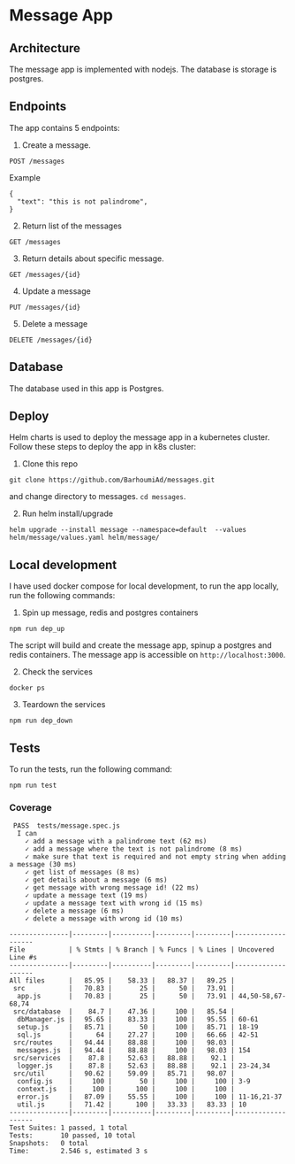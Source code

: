 # Message App
## Architecture
The message app is implemented with nodejs. The database is storage is postgres.
## Endpoints
The app contains 5 endpoints:

1) Create a message.

```
POST /messages
```
Example
```
{
  "text": "this is not palindrome",
}
```
2) Return list of the messages

```
GET /messages
```
3) Return details about specific message.

```
GET /messages/{id}
```
4) Update a message 

```
PUT /messages/{id}
```
5) Delete a message

```
DELETE /messages/{id}
```

## Database
The database used in this app is Postgres.


## Deploy
Helm charts is used to deploy the message app in a kubernetes cluster.
Follow these steps to deploy the app in k8s cluster:
1) Clone this repo
```
git clone https://github.com/BarhoumiAd/messages.git
```
and change directory to messages. `cd messages`.

2) Run helm install/upgrade

```
helm upgrade --install message --namespace=default  --values helm/message/values.yaml helm/message/
```

## Local development

I have used docker compose for local development, to run the app locally, run the following commands:
1. Spin up message, redis and postgres containers

```
npm run dep_up
```
The script will build and create the message app, spinup a postgres and redis containers. The message app is accessible on `http://localhost:3000`.

2. Check the services

```
docker ps
```

3. Teardown the services

```
npm run dep_down
```

## Tests

To run the tests, run the following command:

```
npm run test
```
### Coverage
```
 PASS  tests/message.spec.js
  I can
    ✓ add a message with a palindrome text (62 ms)
    ✓ add a message where the text is not palindrome (8 ms)
    ✓ make sure that text is required and not empty string when adding a message (30 ms)
    ✓ get list of messages (8 ms)
    ✓ get details about a message (6 ms)
    ✓ get message with wrong message id! (22 ms)
    ✓ update a message text (19 ms)
    ✓ update a message text with wrong id (15 ms)
    ✓ delete a message (6 ms)
    ✓ delete a message with wrong id (10 ms)

---------------|---------|----------|---------|---------|-------------------
File           | % Stmts | % Branch | % Funcs | % Lines | Uncovered Line #s 
---------------|---------|----------|---------|---------|-------------------
All files      |   85.95 |    58.33 |   88.37 |   89.25 |                   
 src           |   70.83 |       25 |      50 |   73.91 |                   
  app.js       |   70.83 |       25 |      50 |   73.91 | 44,50-58,67-68,74 
 src/database  |    84.7 |    47.36 |     100 |   85.54 |                   
  dbManager.js |   95.65 |    83.33 |     100 |   95.55 | 60-61             
  setup.js     |   85.71 |       50 |     100 |   85.71 | 18-19             
  sql.js       |      64 |    27.27 |     100 |   66.66 | 42-51             
 src/routes    |   94.44 |    88.88 |     100 |   98.03 |                   
  messages.js  |   94.44 |    88.88 |     100 |   98.03 | 154               
 src/services  |    87.8 |    52.63 |   88.88 |    92.1 |                   
  logger.js    |    87.8 |    52.63 |   88.88 |    92.1 | 23-24,34          
 src/util      |   90.62 |    59.09 |   85.71 |   98.07 |                   
  config.js    |     100 |       50 |     100 |     100 | 3-9               
  context.js   |     100 |      100 |     100 |     100 |                   
  error.js     |   87.09 |    55.55 |     100 |     100 | 11-16,21-37       
  util.js      |   71.42 |      100 |   33.33 |   83.33 | 10                
---------------|---------|----------|---------|---------|-------------------
Test Suites: 1 passed, 1 total
Tests:       10 passed, 10 total
Snapshots:   0 total
Time:        2.546 s, estimated 3 s
```
